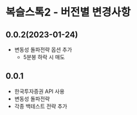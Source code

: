 복슬스톡2 - 버전별 변경사항
==================================

## 0.0.2(2023-01-24)

- 변동성 돌파전략 옵션 추가
  - 5분봉 하락 시 매도

## 0.0.1

- 한국투자증권 API 사용
- 변동성 돌파전략
- 각종 백테스트 전략 추가

